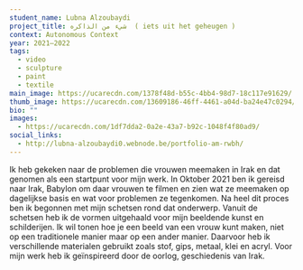 ```yaml
---
student_name: Lubna Alzoubaydi
project_title: شيء من الذاكره  ( iets uit het geheugen )
context: Autonomous Context
year: 2021—2022
tags:
  - video
  - sculpture
  - paint
  - textile
main_image: https://ucarecdn.com/1378f48d-b55c-4bb4-98d7-18c117e91629/
thumb_image: https://ucarecdn.com/13609186-46ff-4461-a04d-ba24e47c0294/
bio: ""
images:
  - https://ucarecdn.com/1df7dda2-0a2e-43a7-b92c-1048f4f80ad9/
social_links:
  - http://lubna-alzoubaydi0.webnode.be/portfolio-am-rwbh/
---
```



Ik heb gekeken naar de problemen die vrouwen meemaken in Irak en dat genomen als een startpunt voor mijn werk. In Oktober 2021 ben ik gereisd naar Irak, Babylon om daar vrouwen te filmen en zien wat ze meemaken op dagelijkse basis en wat voor problemen ze tegenkomen. Na heel dit proces ben ik begonnen met mijn schetsen rond dat onderwerp. Vanuit de schetsen heb ik de vormen uitgehaald voor mijn beeldende kunst en schilderijen. Ik wil tonen hoe je een beeld van een vrouw kunt maken, niet op een traditionele manier maar op een ander manier. Daarvoor heb ik verschillende materialen gebruikt zoals stof, gips, metaal, klei en acryl. Voor mijn werk heb ik geïnspireerd door de oorlog, geschiedenis van Irak.